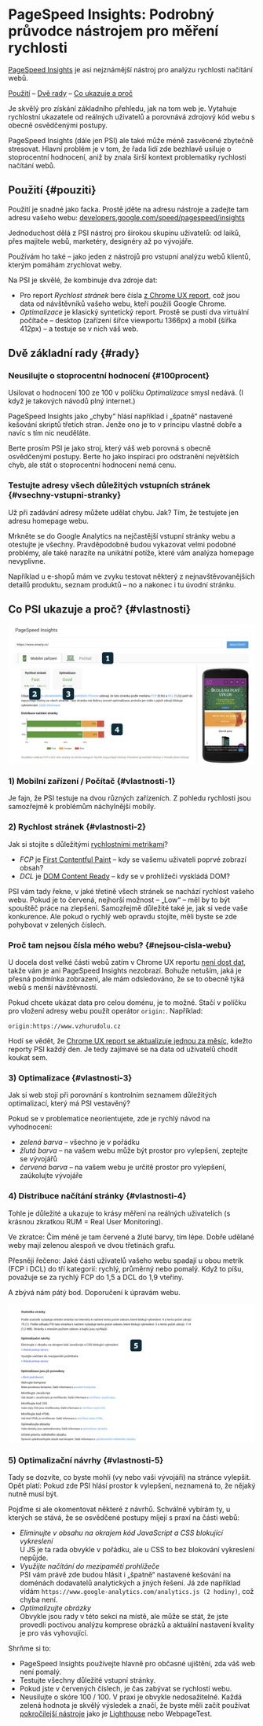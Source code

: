 # PageSpeed Insights: Podrobný průvodce nástrojem pro měření rychlosti

[PageSpeed Insights](https://developers.google.com/speed/pagespeed/insights/?hl=cs) je asi nejznámější nástroj pro analýzu rychlosti načítání webů.

[Použití](#pouziti) – [Dvě rady](#rady) – [Co ukazuje a proč](#vlastnosti)

Je skvělý pro získání základního přehledu, jak na tom web je. Vytahuje rychlostní ukazatele od reálných uživatelů a porovnává zdrojový kód webu s obecně osvědčenými postupy.

<!-- AdSnippet -->

PageSpeed Insights (dále jen PSI) ale také může méně zasvěcené zbytečně stresovat. Hlavní problém je v tom, že řada lidí zde bezhlavě  usiluje o stoprocentní hodnocení, aniž by znala širší kontext problematiky rychlosti načítání webů.

## Použití {#pouziti}

Použití je snadné jako facka. Prostě jděte na adresu nástroje a zadejte tam adresu vašeho webu: [developers.google.com/speed/pagespeed/insights](https://developers.google.com/speed/pagespeed/insights/?hl=cs)

Jednoduchost dělá z PSI nástroj pro širokou skupinu uživatelů: od laiků, přes majitele webů, marketéry, designéry až po vývojáře.

Používám ho také – jako jeden z nástrojů pro vstupní analýzu webů klientů, kterým pomáhám zrychlovat weby.

Na PSI je skvělé, že kombinuje dva zdroje dat:

- Pro report *Rychlost stránek* bere čísla [z Chrome UX report](https://developers.google.com/web/tools/chrome-user-experience-report/), což jsou data od návštěvníků vašeho webu, kteří použili Google Chrome.
- *Optimalizace* je klasický syntetický report. Prostě se pustí dva virtuální počítače – desktop (zařízení šířce viewportu 1366px) a mobil (šířka 412px) – a testuje se v nich váš web.

## Dvě základní rady {#rady}

### Neusilujte o stoprocentní hodnocení {#100procent}

Usilovat o hodnocení 100 ze 100 v políčku *Optimalizace* smysl nedává. (I když je takových návodů plný internet.)

PageSpeed Insights jako „chyby“ hlásí například i „špatně“ nastavené kešování skriptů třetích stran. Jenže ono je to v principu vlastně dobře a navíc s tím nic neuděláte.

Berte prosím PSI je jako stroj, který váš web porovná s obecně osvědčenými postupy. Berte ho jako inspiraci pro odstranění největších chyb, ale stát o stoprocentní hodnocení nemá cenu.

### Testujte adresy všech důležitých vstupních stránek {#vsechny-vstupni-stranky}

Už při zadávání adresy můžete udělat chybu. Jak? Tím, že testujete jen adresu homepage webu.

Mrkněte se do Google Analytics na nejčastější vstupní stránky webu a otestujte je všechny. Pravděpodobně budou vykazovat velmi podobné problémy, ale také narazíte na unikátní potíže, které vám analýza homepage nevyplivne.

Například u e-shopů mám ve zvyku testovat některý z nejnavštěvovanějších detailů produktu, seznam produktů – no a nakonec i tu úvodní stránku.

## Co PSI ukazuje a proč? {#vlastnosti}

![Analýza Smarty.cz v PageSpeed Insights](../dist/images/original/pagespeed-insights-numbers-1.jpg)

### 1) Mobilní zařízení / Počítač {#vlastnosti-1}

Je fajn, že PSI testuje na dvou různých zařízeních. Z pohledu rychlosti jsou samozřejmě k problémům náchylnější mobily.

### 2) Rychlost stránek {#vlastnosti-2}

Jak si stojíte s důležitými [rychlostními metrikami](metriky-rychlosti.md)?

- *FCP* je [First Contentful Paint](metriky-rychlosti.md#FCP) – kdy se vašemu uživateli poprvé zobrazí obsah?
- *DCL* je [DOM Content Ready](metriky-rychlosti#DCL) – kdy se v prohlížeči vyskládá DOM?

PSI vám tady řekne, v jaké třetině všech stránek se nachází rychlost vašeho webu. Pokud je to červená, nejhorší možnost – „Low“ – měl by to být spouštěč práce na zlepšení. Samozřejmě důležité také je, jak si vede vaše konkurence. Ale pokud o rychlý web opravdu stojíte, měli byste se zde pohybovat v zelených číslech.

### Proč tam nejsou čísla mého webu? {#nejsou-cisla-webu}

U docela dost velké části webů zatím v Chrome UX reportu [není dost dat](https://developers.google.com/speed/docs/insights/faq#speedscoreunavailable), takže vám je ani PageSpeed Insights nezobrazí. Bohuže netuším, jaká je přesná podmínka zobrazení, ale mám odsledováno, že se to obecně týká webů s menší návštěvností.

Pokud chcete ukázat data pro celou doménu, je to možné. Stačí v políčku pro vložení adresy webu použít operátor `origin:`. Například:

```
origin:https://www.vzhurudolu.cz
```

Hodí se vědět, že [Chrome UX report se aktualizuje jednou za měsíc](https://twitter.com/rick_viscomi/status/1022828987490426880?ref_src=twsrc%5Etfw), kdežto reporty PSI každý den. Je tedy zajímavé se na data od uživatelů chodit koukat sem.

### 3) Optimalizace {#vlastnosti-3}

Jak si web stojí při porovnání s kontrolním seznamem důležitých optimalizací, který má PSI vestavěný?

Pokud se v problematice neorientujete, zde je rychlý návod na vyhodnocení:

- *zelená barva* – všechno je v pořádku
- *žlutá barva* – na vašem webu může být prostor pro vylepšení, zeptejte se vývojářů
- *červená barva* – na vašem webu je určitě prostor pro vylepšení, zaúkolujte vývojáře

### 4) Distribuce načítání stránky {#vlastnosti-4}

Tohle je důležité a ukazuje to krásy měření na reálných uživatelích (s krásnou zkratkou RUM = Real User Monitoring).

Ve zkratce: Čím méně je tam červené a žluté barvy, tím lépe. Dobře udělané weby mají zelenou alespoň ve dvou třetinách grafu.

Přesněji řečeno: Jaké části uživatelů vašeho webu spadají u obou metrik (FCP i DCL) do tří kategorií: rychlý, průměrný nebo pomalý. Když to píšu, považuje se za rychlý FCP do 1,5 a DCL do 1,9 vteřiny.

A zbývá nám pátý bod. Doporučení k úpravám webu.

![PageSpeed Insights - bod 5](../dist/images/original/pagespeed-insights-numbers-2.jpg)

### 5) Optimalizační návrhy {#vlastnosti-5}

Tady se dozvíte, co byste mohli (vy nebo vaši vývojáři) na stránce vylepšit. Opět platí: Pokud zde PSI hlásí prostor k vylepšení, neznamená to, že nějaký nutně musí být.

Pojďme si ale okomentovat některé z návrhů. Schválně vybírám ty, u kterých se stává, že se osvědčené postupy míjejí s praxí na části webů:

- *Eliminujte v obsahu na okrajem kód JavaScript a CSS blokující vykreslení*  
  U JS je ta rada obvykle v pořádku, ale u CSS to bez blokování vykreslení nepůjde.
- *Využijte načítání do mezipaměti prohlížeče*  
  PSI vám právě zde budou hlásit i „špatně“ nastavené kešování na doménách dodavatelů analytických a jiných řešení. Já zde například vídám `https://www.google-analytics.com/analytics.js (2 hodiny)`, což chyba není.
- *Optimalizujte obrázky*  
  Obvykle jsou rady v této sekci na místě, ale může se stát, že jste provedli poctivou analýzu komprese obrázků a aktuální nastavení kvality je pro vás vyhovující.

Shrňme si to:

- PageSpeed Insights používejte hlavně pro občasné ujištění, zda váš web není pomalý.
- Testujte všechny důležité vstupní stránky.
- Pokud jste v červených číslech, je čas zabývat se rychlostí webu.
- Neusilujte o skóre 100 / 100. V praxi je obvykle nedosažitelné. Každá zelená hodnota je skvělý výsledek a značí, že byste měli začít používat [pokročilejší nástroje](rychlost-nastroje.md) jako je [Lighthouse](lighthouse.md) nebo WebpageTest.

<!-- AdSnippet -->

